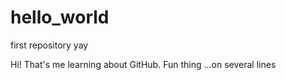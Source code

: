 # hello_world
first repository yay

Hi! That's me learning about GitHub. Fun thing
...on several lines
